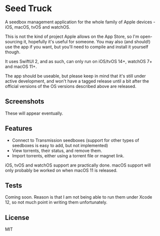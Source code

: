 # Seed Truck

A seedbox management application for the whole family of Apple devices - iOS, macOS, tvOS and watchOS.

This is not the kind of project Apple allows on the App Store, so I'm open-sourcing it, hopefully it's useful for someone. You may also (and should!) use the app if you want, but you'll need to compile and install it yourself though.

It uses SwiftUI 2, and as such, can only run on iOS/tvOS 14+, watchOS 7+ and macOS 11+.

The app should be useable, but please keep in mind that it's still under active development, and won't have a tagged release until a bit after the official versions of the OS versions described above are released.

## Screenshots

These will appear eventually.

## Features

 - Connect to Transmission seedboxes (support for other types of seedboxes is easy to add, but not implemented)
 - View torrents, their status, and remove them.
 - Import torrents, either using a torrent file or magnet link.
 
iOS, tvOS and watchOS support are practically done. macOS support will only probably be worked on when macOS 11 is released.

## Tests

Coming soon. Reason is that I am not being able to run them under Xcode 12, so not much point in writing them unfortunately.

## License

MIT
